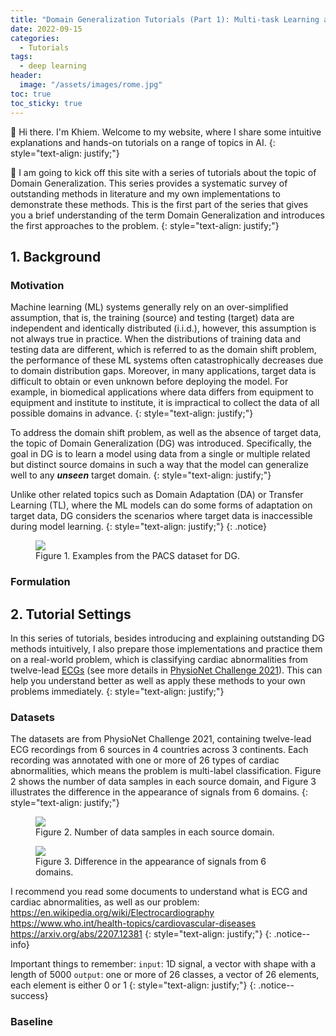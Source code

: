 ```yaml
---
title: "Domain Generalization Tutorials (Part 1): Multi-task Learning and Flat Minima Seeking"
date: 2022-09-15
categories: 
  - Tutorials
tags: 
  - deep learning
header: 
  image: "/assets/images/rome.jpg"
toc: true
toc_sticky: true
---
```


👋 Hi there. I'm Khiem. Welcome to my website, where I share some intuitive explanations and hands-on tutorials on a range of topics in AI. 
{: style="text-align: justify;"}

🚀 I am going to kick off this site with a series of tutorials about the topic of Domain Generalization. This series provides a systematic survey of outstanding methods in literature and my own implementations to demonstrate these methods. This is the first part of the series that gives you a brief understanding of the term Domain Generalization and introduces the first approaches to the problem. 
{: style="text-align: justify;"}

## 1. Background

### Motivation
Machine learning (ML) systems generally rely on an over-simplified assumption, that is, the training (source) and testing (target) data are independent and identically distributed (i.i.d.), however, this assumption is not always true in practice. When the distributions of training data and testing data are different, which is referred to as the domain shift problem, the performance of these ML systems often catastrophically decreases due to domain distribution gaps. Moreover, in many applications, target data is difficult to obtain or even unknown before deploying the model. For example, in biomedical applications where data differs from equipment to equipment and institute to institute, it is impractical to collect the data of all possible domains in advance. 
{: style="text-align: justify;"}

To address the domain shift problem, as well as the absence of target data, the topic of Domain Generalization (DG) was introduced. Specifically, the goal in DG is to learn a model using data from a single or multiple related but distinct source domains in such a way that the model can generalize well to any **_unseen_** target domain. 
{: style="text-align: justify;"}

Unlike other related topics such as Domain Adaptation (DA) or Transfer Learning (TL), where the ML models can do some forms of adaptation on target data, DG considers the scenarios where target data is inaccessible during model learning. 
{: style="text-align: justify;"}
{: .notice}

<figure class="align-center">
  <img src="{{ site.url }}{{ site.baseurl }}/assets/images/domain-generalization/DG-DA.jpg">
  <figcaption>Figure 1. Examples from the PACS dataset for DG. </figcaption>
</figure>

### Formulation

## 2. Tutorial Settings
In this series of tutorials, besides introducing and explaining outstanding DG methods intuitively, I also prepare those implementations and practice them on a real-world problem, which is classifying cardiac abnormalities from twelve-lead [ECGs](https://en.wikipedia.org/wiki/Electrocardiography) (see more details in [PhysioNet Challenge 2021](https://moody-challenge.physionet.org/2021/)). This can help you understand better as well as apply these methods to your own problems immediately. 
{: style="text-align: justify;"}

### Datasets
The datasets are from PhysioNet Challenge 2021, containing twelve-lead ECG recordings from 6 sources in 4 countries across 3 continents. Each recording was annotated with one or more of 26 types of cardiac abnormalities, which means the problem is multi-label classification. Figure 2 shows the number of data samples in each source domain, and Figure 3 illustrates the difference in the appearance of signals from 6 domains. 
{: style="text-align: justify;"}

<figure class="align-center">
  <img src="{{ site.url }}{{ site.baseurl }}/assets/images/domain-generalization/data-sources.jpg">
  <figcaption>Figure 2. Number of data samples in each source domain. </figcaption>
</figure>

<figure class="align-right">
  <img src="{{ site.url }}{{ site.baseurl }}/assets/images/domain-generalization/signal-appearance.jpg">
  <figcaption>Figure 3. Difference in the appearance of signals from 6 domains. </figcaption>
</figure>

I recommend you read some documents to understand what is ECG and cardiac abnormalities, as well as our problem: 
https://en.wikipedia.org/wiki/Electrocardiography
https://www.who.int/health-topics/cardiovascular-diseases
https://arxiv.org/abs/2207.12381
{: style="text-align: justify;"}
{: .notice--info}

Important things to remember: 
`input`: 1D signal, a vector with shape with a length of 5000
`output`: one or more of 26 classes, a vector of 26 elements, each element is either 0 or 1
{: style="text-align: justify;"}
{: .notice--success}

### Baseline
